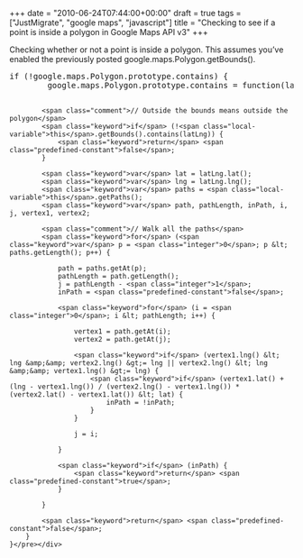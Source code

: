 +++
date = "2010-06-24T07:44:00+00:00"
draft = true
tags = ["JustMigrate", "google maps", "javascript"]
title = "Checking to see if a point is inside a polygon in Google Maps API v3"
+++
<p>Checking whether or not a point is inside a polygon. This assumes you&rsquo;ve enabled the previously posted google.maps.Polygon.getBounds().</p>

<div class="CodeRay">
  <div class="code"><pre><span class="keyword">if</span> (!google.maps.Polygon.prototype.contains) {
        google.maps.Polygon.prototype.<span class="function">contains</span> = <span class="keyword">function</span>(latLng) {

            <span class="comment">// Outside the bounds means outside the polygon</span>
            <span class="keyword">if</span> (!<span class="local-variable">this</span>.getBounds().contains(latLng)) {
                <span class="keyword">return</span> <span class="predefined-constant">false</span>;
            }

            <span class="keyword">var</span> lat = latLng.lat();
            <span class="keyword">var</span> lng = latLng.lng();
            <span class="keyword">var</span> paths = <span class="local-variable">this</span>.getPaths();
            <span class="keyword">var</span> path, pathLength, inPath, i, j, vertex1, vertex2;

            <span class="comment">// Walk all the paths</span>
            <span class="keyword">for</span> (<span class="keyword">var</span> p = <span class="integer">0</span>; p &lt; paths.getLength(); p++) {

                path = paths.getAt(p);
                pathLength = path.getLength();
                j = pathLength - <span class="integer">1</span>;
                inPath = <span class="predefined-constant">false</span>;

                <span class="keyword">for</span> (i = <span class="integer">0</span>; i &lt; pathLength; i++) {

                    vertex1 = path.getAt(i);
                    vertex2 = path.getAt(j);

                    <span class="keyword">if</span> (vertex1.lng() &lt; lng &amp;&amp; vertex2.lng() &gt;= lng || vertex2.lng() &lt; lng &amp;&amp; vertex1.lng() &gt;= lng) {
                        <span class="keyword">if</span> (vertex1.lat() + (lng - vertex1.lng()) / (vertex2.lng() - vertex1.lng()) * (vertex2.lat() - vertex1.lat()) &lt; lat) {
                            inPath = !inPath;
                        }
                    }

                    j = i;

                }

                <span class="keyword">if</span> (inPath) {
                    <span class="keyword">return</span> <span class="predefined-constant">true</span>;
                }

            }

            <span class="keyword">return</span> <span class="predefined-constant">false</span>;
        }
    }</pre></div>
</div>
